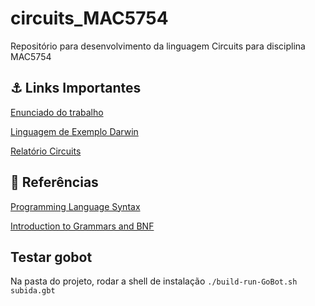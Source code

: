 # circuits_MAC5754
Repositório para desenvolvimento da linguagem Circuits para disciplina MAC5754

## ⚓ Links Importantes

[Enunciado do trabalho](https://edisciplinas.usp.br/pluginfile.php/7312465/mod_resource/content/1/trab.ling.conceitos2022.pdf)

[Linguagem de Exemplo Darwin](https://edisciplinas.usp.br/pluginfile.php/7360117/mod_resource/content/1/darwin.relatorio.pdf)

[Relatório Circuits](https://docs.google.com/document/d/1Ew-2jzGkeDG1tnE0F-zes965q1Fq8HcrMXJ1bDSJkC4/edit)

## 📖 Referências

[Programming Language Syntax](https://www.youtube.com/watch?v=MMxMeX5emUA&list=PLWi7UcbOD_0uAqjcezZxsbSaYwuMSAKxM)

[Introduction to Grammars and BNF](https://www.youtube.com/watch?v=F25ez8s3AsQ)


## Testar gobot
Na pasta do projeto, rodar a shell de instalação
`./build-run-GoBot.sh subida.gbt`